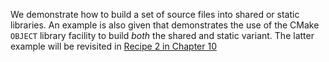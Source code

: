 We demonstrate how to build a set of source files into shared or static libraries.
An example is also given that demonstrates the use of the CMake `OBJECT` library
facility to build _both_ the shared and static variant.
The latter example will be revisited in [Recipe 2 in Chapter 10](../../chapter-10/recipe-02/README.md)
